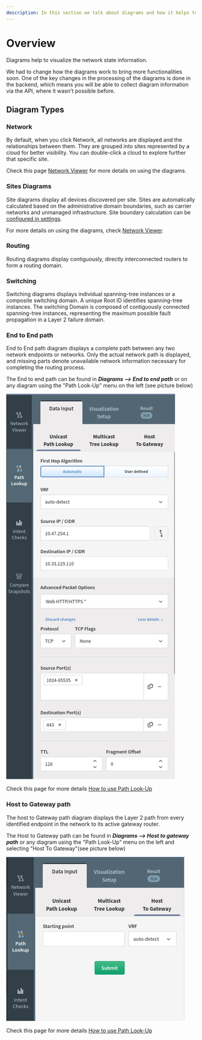 ```yaml
---
description: In this section we talk about diagrams and how it helps to visualize the network state information.
---
```


# Overview

Diagrams help to visualize the network state information.

We had to change how the diagrams work to bring more functionalities
soon. One of the key changes in the processing of the diagrams is done
in the backend, which means you will be able to collect diagram
information via the API, where it wasn't possible before.

## Diagram Types

### Network

By default, when you click Network, all networks are displayed and
the relationships between them. They are grouped into sites represented
by a cloud for better visibility. You can double-click a cloud to
explore further that specific site.

Check this page [Network Viewer](network_viewer.md) for more details on using the diagrams.

### Sites Diagrams

Site diagrams display all devices discovered per site. Sites are automatically calculated based on the administrative domain boundaries, such as carrier networks and unmanaged infrastructure. Site boundary calculation can be [configured in settings](../../settings/Discovery_and_Snapshots/Discovery_Settings/site_separation.md).

For more details on using the diagrams, check [Network Viewer](network_viewer.md).

### Routing

Routing diagrams display contiguously, directly interconnected routers
to form a routing domain.

### Switching

Switching diagrams displays individual spanning-tree instances or a
composite switching domain. A unique Root ID identifies spanning-tree
instances. The switching Domain is composed of contiguously connected
spanning-tree instances, representing the maximum possible fault
propagation in a Layer 2 failure domain.

### End to End path

End to End path diagram displays a complete path between any two network
endpoints or networks. Only the actual network path is displayed, and
missing parts denote unavailable network information necessary for
completing the routing process.

The End to end path can be found in ***Diagrams --> End to end path*** or
on any diagram using the "Path Look-Up" menu on the left (see picture
below)

![End to end](diagrams_end_end.png)

Check this page for more details [How to use Path Look-Up](how_to_use_path-lookup.md)

### Host to Gateway path

The host to Gateway path diagram displays the Layer 2 path from every
identified endpoint in the network to its active gateway router.

The Host to Gateway path can be found in ***Diagrams --> Host to gateway
path*** or any diagram using the "Path Look-Up" menu on the left and
selecting "Host To Gateway"(see picture below)

![Host to gateway](diagrams_host_gateway.png)

Check this page for more details [How to use Path Look-Up](how_to_use_path-lookup.md)
